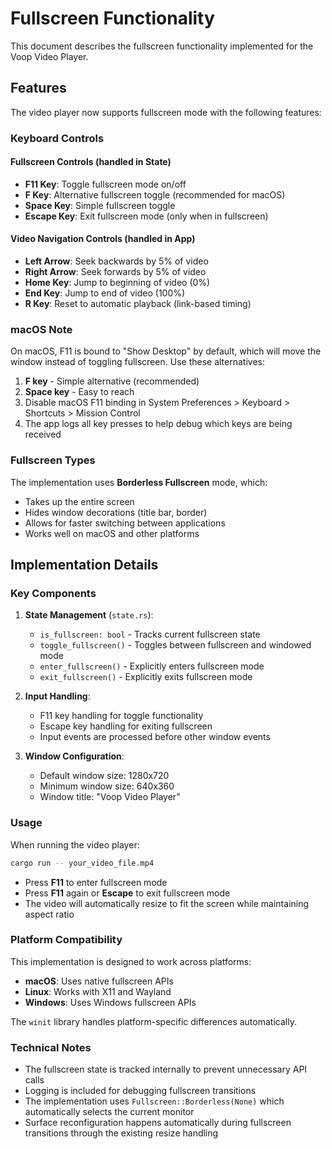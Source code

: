 # Fullscreen Functionality

This document describes the fullscreen functionality implemented for the Voop Video Player.

## Features

The video player now supports fullscreen mode with the following features:

### Keyboard Controls

#### Fullscreen Controls (handled in State)
- **F11 Key**: Toggle fullscreen mode on/off
- **F Key**: Alternative fullscreen toggle (recommended for macOS)
- **Space Key**: Simple fullscreen toggle
- **Escape Key**: Exit fullscreen mode (only when in fullscreen)

#### Video Navigation Controls (handled in App)
- **Left Arrow**: Seek backwards by 5% of video
- **Right Arrow**: Seek forwards by 5% of video
- **Home Key**: Jump to beginning of video (0%)
- **End Key**: Jump to end of video (100%)
- **R Key**: Reset to automatic playback (link-based timing)

### macOS Note
On macOS, F11 is bound to "Show Desktop" by default, which will move the window instead of toggling fullscreen. Use these alternatives:
1. **F key** - Simple alternative (recommended)
2. **Space key** - Easy to reach
3. Disable macOS F11 binding in System Preferences > Keyboard > Shortcuts > Mission Control
4. The app logs all key presses to help debug which keys are being received

### Fullscreen Types
The implementation uses **Borderless Fullscreen** mode, which:
- Takes up the entire screen
- Hides window decorations (title bar, border)
- Allows for faster switching between applications
- Works well on macOS and other platforms

## Implementation Details

### Key Components

1. **State Management** (`state.rs`):
   - `is_fullscreen: bool` - Tracks current fullscreen state
   - `toggle_fullscreen()` - Toggles between fullscreen and windowed mode
   - `enter_fullscreen()` - Explicitly enters fullscreen mode
   - `exit_fullscreen()` - Explicitly exits fullscreen mode

2. **Input Handling**:
   - F11 key handling for toggle functionality
   - Escape key handling for exiting fullscreen
   - Input events are processed before other window events

3. **Window Configuration**:
   - Default window size: 1280x720
   - Minimum window size: 640x360
   - Window title: "Voop Video Player"

### Usage

When running the video player:

```bash
cargo run -- your_video_file.mp4
```

- Press **F11** to enter fullscreen mode
- Press **F11** again or **Escape** to exit fullscreen mode
- The video will automatically resize to fit the screen while maintaining aspect ratio

### Platform Compatibility

This implementation is designed to work across platforms:
- **macOS**: Uses native fullscreen APIs
- **Linux**: Works with X11 and Wayland
- **Windows**: Uses Windows fullscreen APIs

The `winit` library handles platform-specific differences automatically.

### Technical Notes

- The fullscreen state is tracked internally to prevent unnecessary API calls
- Logging is included for debugging fullscreen transitions
- The implementation uses `Fullscreen::Borderless(None)` which automatically selects the current monitor
- Surface reconfiguration happens automatically during fullscreen transitions through the existing resize handling
